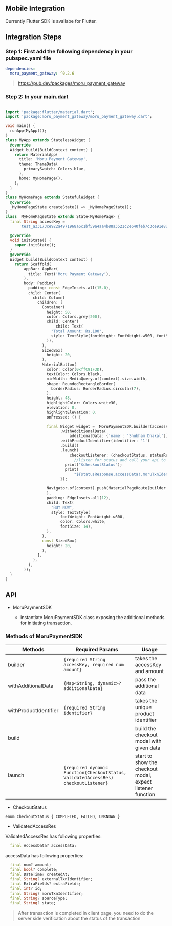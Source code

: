## Mobile Integration

Currently Flutter SDK is availabe for Flutter.

## Integration Steps

### Step 1: First add the following dependency in your pubspec.yaml file

```yaml
dependencies:
  moru_payment_gateway: ^0.2.6
```

> https://pub.dev/packages/moru_payment_gateway

### Step 2: In your main.dart

```dart

import 'package:flutter/material.dart';
import 'package:moru_payment_gateway/moru_payment_gateway.dart';

void main() {
  runApp(MyApp());
}
class MyApp extends StatelessWidget {
  @override
  Widget build(BuildContext context) {
    return MaterialApp(
      title: 'Moru Payment Gateway',
      theme: ThemeData(
        primarySwatch: Colors.blue,
      ),
      home: MyHomePage(),
    );
  }
}
class MyHomePage extends StatefulWidget {
  @override
  _MyHomePageState createState() => _MyHomePageState();
}
class _MyHomePageState extends State<MyHomePage> {
  final String accessKey =
      'test_a33173ce922a4971968a6c1bf59a4aa4b88a3521c2e640feb7c3ce91e82320f8';

  @override
  void initState() {
    super.initState();
  }
  @override
  Widget build(BuildContext context) {
    return Scaffold(
        appBar: AppBar(
          title: Text('Moru Payment Gateway'),
        ),
        body: Padding(
          padding: const EdgeInsets.all(15.0),
          child: Center(
            child: Column(
              children: [
                Container(
                  height: 50,
                  color: Colors.grey[200],
                  child: Center(
                      child: Text(
                    "Total Amount: Rs.100",
                    style: TextStyle(fontWeight: FontWeight.w500, fontSize: 16),
                  )),
                ),
                SizedBox(
                  height: 20,
                ),
                MaterialButton(
                  color: Color(0xffC91F3D),
                  textColor: Colors.black,
                  minWidth: MediaQuery.of(context).size.width,
                  shape: RoundedRectangleBorder(
                    borderRadius: BorderRadius.circular(7),
                  ),
                  height: 48,
                  highlightColor: Colors.white30,
                  elevation: 0,
                  highlightElevation: 0,
                  onPressed: () {

                  final Widget widget =  MoruPaymentSDK.builder(accessKey: accessKey, amount: 100)
                        .withAdditionalData(
                            additionalData: {'name': 'Shubham Dhakal'})
                        .withProductIdentifier(identifier: '1')
                        .build()
                        .launch(
                            checkoutListener: (checkoutStatus, statusResponse) {
                              //listen for status and call your api to validate transaction
                          print("$checkoutStatus");
                          print(
                              "${statusResponse.accessData!.moruTxnIdentifier}");
                        });

                  Navigator.of(context).push(MaterialPageRoute(builder: (context)=>widget));
                  },
                  padding: EdgeInsets.all(12),
                  child: Text(
                    "BUY NOW",
                    style: TextStyle(
                        fontWeight: FontWeight.w800,
                        color: Colors.white,
                        fontSize: 14),
                  ),
                ),
                const SizedBox(
                  height: 20,
                ),
              ],
            ),
          ),
        ));
  }
}
```

## API

- MoruPaymentSDK

  - instantiate MoruPaymentSDK class exposing the additional methods for initiating transaction.

### Methods of MoruPaymentSDK

| Methods               | Required Params                                                                    | Usage                                                      |
| --------------------- | ---------------------------------------------------------------------------------- | ---------------------------------------------------------- |
| builder               | `{required String accessKey, required num amount}`                                 | takes the accessKey and amount                             |
| withAdditionalData    | `{Map<String, dynamic>? additionalData}`                                           | pass the additional data                                   |
| withProductIdentifier | `{required String identifier}`                                                     | takes the unique product identifier                        |
| build                 |                                                                                    | build the checkout modal with given data                   |
| launch                | `{required dynamic Function(CheckoutStatus, ValidatedAccessRes) checkoutListener}` | start to show the checkout modal, expect listener function |

- CheckoutStatus

`enum CheckoutStatus { COMPLETED, FAILED, UNKNOWN }`

- ValidatedAccessRes

ValidatedAccessRes has following properties:

```dart
  final AccessData? accessData;
```

accessData has following properties:

```dart
  final num? amount;
  final bool? complete;
  final DateTime? createdAt;
  final String? externalTxnIdentifier;
  final ExtraFields? extraFields;
  final int? id;
  final String? moruTxnIdentifier;
  final String? sourceType;
  final String? state;
```

> After transaction is completed in client page, you need to do the server side verification about the status of the transaction

